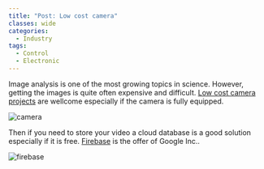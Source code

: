 ```yaml
---
title: "Post: Low cost camera"
classes: wide
categories:
  - Industry
tags:
  - Control
  - Electronic
---
```


Image analysis is one of the most growing topics in science. However, getting the images is quite often expensive and difficult. [Low cost camera projects](https://lemariva.com/blog/2021/12/raspberry-pi-powerful-usd25-camera-high-resolution-and-autofocus) are wellcome especially if the camera is fully equipped.

![camera](https://lemariva.com/storage/temp/public/2b1/e2c/e08/61cc7e6c8c357941807787__377.jpg)

Then if you need to store your video a cloud database is a good solution especially if it is free. [Firebase](https://randomnerdtutorials.com/esp32-cam-save-picture-firebase-storage/) is the offer of Google Inc..

![firebase](https://i1.wp.com/randomnerdtutorials.com/wp-content/uploads/2021/11/ESP32-CAM-Firebase-Storage-Project-Overview.png?w=755&quality=100&strip=all&ssl=1)
